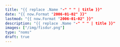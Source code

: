 ```yaml
---
title: "{{ replace .Name "-" " " | title }}"
date: "{{ now.Format "2006-01-02" }}"
lastmod: "{{ now.Format "2006-01-02" }}"
description: "{{ replace .Name "-" " " | title }}"
images: ["/img/fisdur.png"]
type: "noms"
draft: true
---
```

